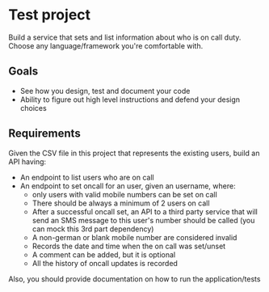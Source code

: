 # Test project

Build a service that sets and list information about who is on call duty. Choose any language/framework you're comfortable with.

## Goals

- See how you design, test and document your code
- Ability to figure out high level instructions and defend your design choices


## Requirements

Given the CSV file in this project that represents the existing users, build an API having:

- An endpoint to list users who are on call
- An endpoint to set oncall for an user, given an username, where:
  - only users with valid mobile numbers can be set on call
  - There should be always a minimum of 2 users on call
  - After a successful oncall set, an API to a third party service that will send an SMS message to this user's number should be called (you can mock this 3rd part dependency)
  - A non-german or blank mobile number are considered invalid
  - Records the date and time when the on call was set/unset
  - A comment can be added, but it is optional
  - All the history of oncall updates is recorded


Also, you should provide documentation on how to run the application/tests
